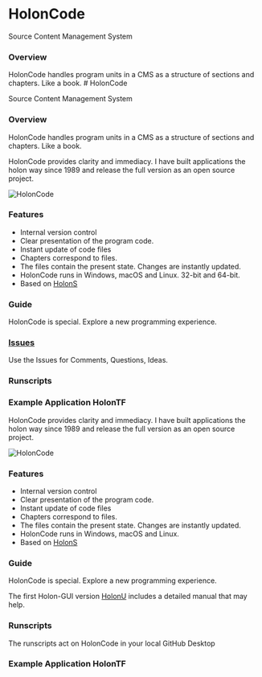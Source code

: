 # HolonCode

Source Content Management System

### Overview
HolonCode handles program units in a CMS as a structure of sections and chapters. 
Like a book. # HolonCode

Source Content Management System

### Overview
HolonCode handles program units in a CMS as a structure of sections and chapters. 
Like a book. 

HolonCode provides clarity and immediacy. 
I have built applications the holon way since 1989 and release the full version as an open source project.  

![HolonCode](https://www.holonforth.com/images/holoncode.jpg)


### Features

* Internal version control
* Clear presentation of the program code.
* Instant update of code files
* Chapters correspond to files. 
* The files contain the present state. Changes are instantly updated.
* HolonCode runs in Windows, macOS and Linux. 32-bit and 64-bit.
* Based on [HolonS](https://www.holonforth.com/holons.html)


### Guide
HolonCode is special. Explore a new programming experience.

### [Issues](https://github.com/wejgaard/holoncode/issues) 
Use the Issues for Comments, Questions, Ideas. 

### Runscripts

### Example Application HolonTF




HolonCode provides clarity and immediacy. 
I have built applications the holon way since 1989 and release the full version as an open source project.  

![HolonCode](https://www.holonforth.com/images/holoncode4.png)


### Features

* Internal version control
* Clear presentation of the program code.
* Instant update of code files
* Chapters correspond to files. 
* The files contain the present state. Changes are instantly updated.
* HolonCode runs in Windows, macOS and Linux.
* Based on [HolonS](https://www.holonforth.com/holons.html)


### Guide
HolonCode is special. Explore a new programming experience.

The first Holon-GUI version [HolonU](https://www.holonforth.com/holonu.html) includes a detailed manual that may help. 

### Runscripts
The runscripts act on HolonCode in your local GitHub Desktop

### Example Application HolonTF


